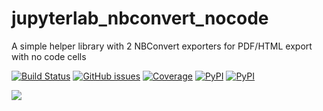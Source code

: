 # jupyterlab_nbconvert_nocode
A simple helper library with 2 NBConvert exporters for PDF/HTML export with no code cells

[![Build Status](https://dev.azure.com/tpaine154/jupyter/_apis/build/status/timkpaine.jupyterlab_nbconvert_nocode?branchName=main)](https://dev.azure.com/tpaine154/jupyter/_build/latest?definitionId=27&branchName=main)
[![GitHub issues](https://img.shields.io/github/issues/timkpaine/jupyterlab_nbconvert_nocode.svg)]()
[![Coverage](https://img.shields.io/azure-devops/coverage/tpaine154/jupyter/27/main)](https://dev.azure.com/tpaine154/jupyter/_build?definitionId=27&_a=summary)
[![PyPI](https://img.shields.io/pypi/l/jupyterlab_nbconvert_nocode.svg)](https://pypi.python.org/pypi/jupyterlab_nbconvert_nocode)
[![PyPI](https://img.shields.io/pypi/v/jupyterlab_nbconvert_nocode.svg)](https://pypi.python.org/pypi/jupyterlab_nbconvert_nocode)

![](https://raw.githubusercontent.com/timkpaine/jupyterlab_nbconvert_nocode/main/docs/1.png)
